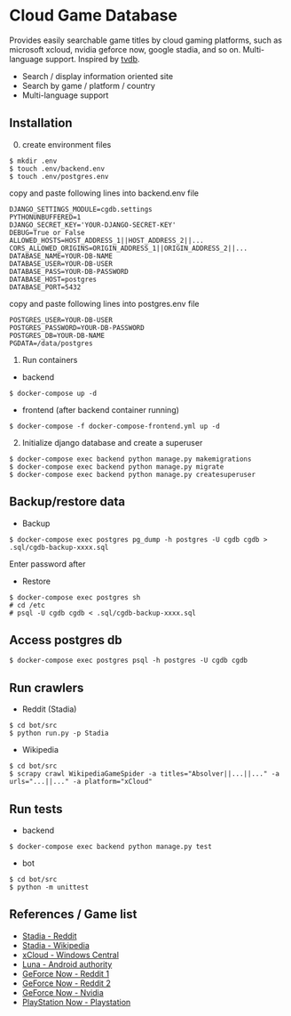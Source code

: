 # Cloud Game Database

Provides easily searchable game titles by cloud gaming platforms, such as microsoft xcloud, nvidia geforce now, google stadia, and so on. Multi-language support. Inspired by [tvdb](http://thetvdb.com).

- Search / display information oriented site
- Search by game / platform / country
- Multi-language support

## Installation

0. create environment files
```
$ mkdir .env
$ touch .env/backend.env
$ touch .env/postgres.env
```
copy and paste following lines into backend.env file
```
DJANGO_SETTINGS_MODULE=cgdb.settings
PYTHONUNBUFFERED=1
DJANGO_SECRET_KEY='YOUR-DJANGO-SECRET-KEY'
DEBUG=True or False
ALLOWED_HOSTS=HOST_ADDRESS_1||HOST_ADDRESS_2||...
CORS_ALLOWED_ORIGINS=ORIGIN_ADDRESS_1||ORIGIN_ADDRESS_2||...
DATABASE_NAME=YOUR-DB-NAME
DATABASE_USER=YOUR-DB-USER
DATABASE_PASS=YOUR-DB-PASSWORD
DATABASE_HOST=postgres
DATABASE_PORT=5432
```
copy and paste following lines into postgres.env file
```
POSTGRES_USER=YOUR-DB-USER
POSTGRES_PASSWORD=YOUR-DB-PASSWORD
POSTGRES_DB=YOUR-DB-NAME
PGDATA=/data/postgres
```

1. Run containers
- backend
```
$ docker-compose up -d
```
- frontend (after backend container running)
```
$ docker-compose -f docker-compose-frontend.yml up -d
```

2. Initialize django database and create a superuser
```
$ docker-compose exec backend python manage.py makemigrations
$ docker-compose exec backend python manage.py migrate
$ docker-compose exec backend python manage.py createsuperuser
```

## Backup/restore data
- Backup
```
$ docker-compose exec postgres pg_dump -h postgres -U cgdb cgdb > .sql/cgdb-backup-xxxx.sql
```
Enter password after

- Restore
```
$ docker-compose exec postgres sh
# cd /etc
# psql -U cgdb cgdb < .sql/cgdb-backup-xxxx.sql
```

## Access postgres db
```
$ docker-compose exec postgres psql -h postgres -U cgdb cgdb
```

## Run crawlers
- Reddit (Stadia)
```
$ cd bot/src
$ python run.py -p Stadia
```
- Wikipedia
```
$ cd bot/src
$ scrapy crawl WikipediaGameSpider -a titles="Absolver||...||..." -a urls="...||..." -a platform="xCloud"
```

## Run tests
- backend
```
$ docker-compose exec backend python manage.py test
```
- bot
```
$ cd bot/src
$ python -m unittest
```

## References / Game list
- [Stadia - Reddit](https://www.reddit.com/r/Stadia/wiki/index)
- [Stadia - Wikipedia](https://en.wikipedia.org/wiki/List_of_Stadia_games)
- [xCloud - Windows Central](https://www.windowscentral.com/xbox-project-xcloud-games-list)
- [Luna - Android authority](https://www.androidauthority.com/amazon-luna-1170676/)
- [GeForce Now - Reddit 1](http://gfngames.tk/)
- [GeForce Now - Reddit 2](https://geforcenow-games.com/)
- [GeForce Now - Nvidia](https://www.nvidia.com/en-us/geforce-now/games/)
- [PlayStation Now - Playstation](https://www.playstation.com/en-ca/ps-now/ps-now-games/#all-ps-now-games)